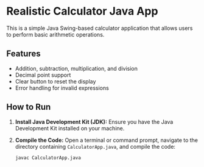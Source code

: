 # Realistic Calculator Java App

This is a simple Java Swing-based calculator application that allows users to perform basic arithmetic operations.

## Features

- Addition, subtraction, multiplication, and division
- Decimal point support
- Clear button to reset the display
- Error handling for invalid expressions

## How to Run

1. **Install Java Development Kit (JDK):**
   Ensure you have the Java Development Kit installed on your machine.

2. **Compile the Code:**
   Open a terminal or command prompt, navigate to the directory containing `CalculatorApp.java`, and compile the code:
   ```bash
   javac CalculatorApp.java
